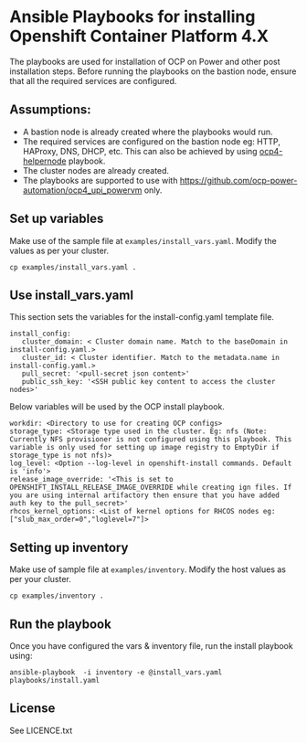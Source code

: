 # Ansible Playbooks for installing Openshift Container Platform 4.X

The playbooks are used for installation of OCP on Power and other post installation steps. Before running the playbooks on the bastion node, ensure that all the required services are configured.

## Assumptions:

 - A bastion node is already created where the playbooks would run.
 - The required services are configured on the bastion node eg: HTTP, HAProxy, DNS, DHCP, etc. This can also be achieved by using [ocp4-helpernode](https://github.com/RedHatOfficial/ocp4-helpernode) playbook.
 - The cluster nodes are already created.
 - The playbooks are supported to use with https://github.com/ocp-power-automation/ocp4_upi_powervm only.

## Set up variables

Make use of the sample file at `examples/install_vars.yaml`. Modify the values as per your cluster.

```
cp examples/install_vars.yaml .
```

## Use install_vars.yaml

This section sets the variables for the install-config.yaml template file.

```
install_config: 
   cluster_domain: < Cluster domain name. Match to the baseDomain in install-config.yaml.>
   cluster_id: < Cluster identifier. Match to the metadata.name in install-config.yaml.>
   pull_secret: '<pull-secret json content>'
   public_ssh_key: '<SSH public key content to access the cluster nodes>'
```

Below variables will be used by the OCP install playbook.

```
workdir: <Directory to use for creating OCP configs>
storage_type: <Storage type used in the cluster. Eg: nfs (Note: Currently NFS provisioner is not configured using this playbook. This variable is only used for setting up image registry to EmptyDir if storage_type is not nfs)>
log_level: <Option --log-level in openshift-install commands. Default is 'info'>
release_image_override: '<This is set to OPENSHIFT_INSTALL_RELEASE_IMAGE_OVERRIDE while creating ign files. If you are using internal artifactory then ensure that you have added auth key to the pull_secret>'
rhcos_kernel_options: <List of kernel options for RHCOS nodes eg: ["slub_max_order=0","loglevel=7"]>
```

## Setting up inventory

Make use of sample file at `examples/inventory`. Modify the host values as per your cluster.

```
cp examples/inventory .
```


## Run the playbook

Once you have configured the vars & inventory file, run the install playbook using:

```
ansible-playbook  -i inventory -e @install_vars.yaml playbooks/install.yaml
```


License
-------

See LICENCE.txt
